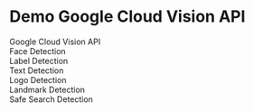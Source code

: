 # Demo Google Cloud Vision API
Google Cloud Vision API </br>
Face Detection </br>
Label  Detection </br>
Text Detection </br>
Logo Detection </br>
Landmark Detection </br>
Safe Search Detection </br>
